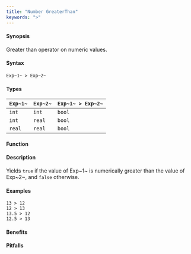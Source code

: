 ```yaml
---
title: "Number GreaterThan"
keywords: ">"
---
```


#### Synopsis

Greater than operator on numeric values.

#### Syntax

`Exp~1~ > Exp~2~`

#### Types


| `Exp~1~`  |  `Exp~2~` | `Exp~1~ > Exp~2~`   |
| --- | --- | --- |
| `int`      |  `int`     | `bool`                |
| `int`      |  `real`    | `bool`                |
| `real`     |  `real`    | `bool`                |


#### Function

#### Description

Yields `true` if the value of Exp~1~ is numerically greater than the value of Exp~2~, and `false` otherwise.

#### Examples

```rascal-shell
13 > 12
12 > 13
13.5 > 12
12.5 > 13
```

#### Benefits

#### Pitfalls

